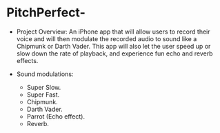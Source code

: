 # PitchPerfect-

* Project Overview:
     An iPhone app that will allow users to record their voice and will then modulate the recorded audio to sound like a Chipmunk or Darth Vader. This app will also let the user speed up or slow down the rate of playback, and experience fun echo and reverb effects.

* Sound modulations:
  - Super Slow.
  - Super Fast.
  - Chipmunk.
  - Darth Vader.
  - Parrot (Echo effect).
  - Reverb.

